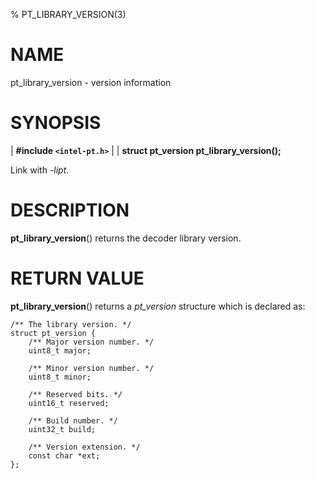 % PT_LIBRARY_VERSION(3)

<!---
 ! Copyright (c) 2015-2022, Intel Corporation
 ! SPDX-License-Identifier: BSD-3-Clause
 !
 ! Redistribution and use in source and binary forms, with or without
 ! modification, are permitted provided that the following conditions are met:
 !
 !  * Redistributions of source code must retain the above copyright notice,
 !    this list of conditions and the following disclaimer.
 !  * Redistributions in binary form must reproduce the above copyright notice,
 !    this list of conditions and the following disclaimer in the documentation
 !    and/or other materials provided with the distribution.
 !  * Neither the name of Intel Corporation nor the names of its contributors
 !    may be used to endorse or promote products derived from this software
 !    without specific prior written permission.
 !
 ! THIS SOFTWARE IS PROVIDED BY THE COPYRIGHT HOLDERS AND CONTRIBUTORS "AS IS"
 ! AND ANY EXPRESS OR IMPLIED WARRANTIES, INCLUDING, BUT NOT LIMITED TO, THE
 ! IMPLIED WARRANTIES OF MERCHANTABILITY AND FITNESS FOR A PARTICULAR PURPOSE
 ! ARE DISCLAIMED. IN NO EVENT SHALL THE COPYRIGHT OWNER OR CONTRIBUTORS BE
 ! LIABLE FOR ANY DIRECT, INDIRECT, INCIDENTAL, SPECIAL, EXEMPLARY, OR
 ! CONSEQUENTIAL DAMAGES (INCLUDING, BUT NOT LIMITED TO, PROCUREMENT OF
 ! SUBSTITUTE GOODS OR SERVICES; LOSS OF USE, DATA, OR PROFITS; OR BUSINESS
 ! INTERRUPTION) HOWEVER CAUSED AND ON ANY THEORY OF LIABILITY, WHETHER IN
 ! CONTRACT, STRICT LIABILITY, OR TORT (INCLUDING NEGLIGENCE OR OTHERWISE)
 ! ARISING IN ANY WAY OUT OF THE USE OF THIS SOFTWARE, EVEN IF ADVISED OF THE
 ! POSSIBILITY OF SUCH DAMAGE.
 !-->

# NAME

pt_library_version - version information


# SYNOPSIS

| **\#include `<intel-pt.h>`**
|
| **struct pt_version pt_library_version();**

Link with *-lipt*.


# DESCRIPTION

**pt_library_version**() returns the decoder library version.


# RETURN VALUE

**pt_library_version**() returns a *pt_version* structure which is declared as:

~~~{.c}
/** The library version. */
struct pt_version {
	/** Major version number. */
	uint8_t major;

	/** Minor version number. */
	uint8_t minor;

	/** Reserved bits. */
	uint16_t reserved;

	/** Build number. */
	uint32_t build;

	/** Version extension. */
	const char *ext;
};
~~~
